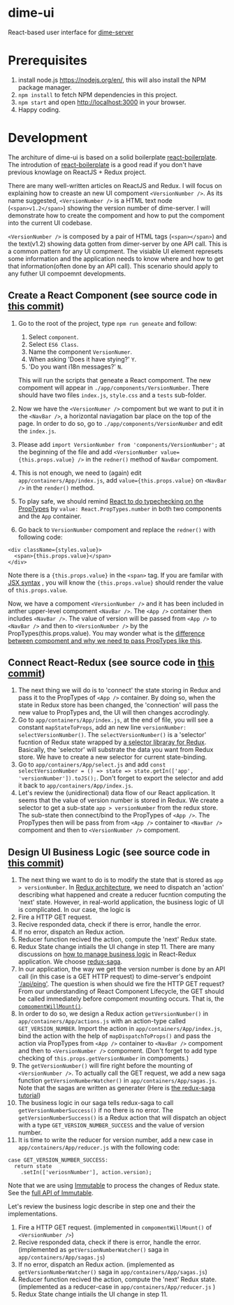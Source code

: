 # dime-ui

React-based user interface for [dime-server](https://github.com/HIIT/dime-server)

# Prerequisites
1. install node.js <https://nodejs.org/en/>, this will also install the NPM package manager.
2. ``npm install`` to fetch NPM dependencies in this project.
4. ``npm start`` and open <http://localhost:3000> in your browser.
5. Happy coding.

# Development

The architure of dime-ui is based on a solid boilerplate [react-boilerplate](https://github.com/mxstbr/react-boilerplate). The introdution of [react-boilerplate](https://github.com/mxstbr/react-boilerplate/tree/master/docs/general) is a good read if you don't have previous knowlage on ReactJS + Redux project.

There are many well-written articles on ReactJS and Redux. I will focus on explaining how to creaste an new UI compoment ``<VersionNumber />``. As its name suggested, ``<VersionNumber />`` is a HTML text node (``<span>v1.2</span>``) showing the version number of dime-server. I will demonstrate how to create the compoment and how to put the compoment into the current UI codebase.

``<VersionNumber />`` is composed by a pair of HTML tags (``<span></span>``) and the text(v1.2) showing data gotten from dimer-server by one API call. This is a common pattern for any UI compment. The visiable UI element represets some information and the application needs to know where and how to get that information(often done by an API call). This scenario should apply to any futher UI compoemnt developments.

## Create a React Component (see source code in [this commit](https://github.com/HIIT/dime-ui/commit/404aa7bc486e3bd031facf555816543ad371f090))
1. Go to the root of the project, type ``npm run geneate`` and follow:
	1. Select ``component``.
    2. Select ``ES6 Class``.
	3. Name the component ``VersionNumer``.
	4. When asking 'Does it have stying?' ``Y``.
	5. 'Do you want i18n messages?' ``N``.

	This will run the scripts that geneate a React compoment. The new compoment will appear in ``./app/components/VersionNumber``. There should have two files ``index.js``, ``style.css`` and a ``tests`` sub-folder.
2. Now we have the ``<VersionNumer />`` compoment but we want to put it in the ``<NavBar />``, a horizontal naviagation bar place on the top of the page. In order to do so, go to ``./app/components/VersionNumber`` and edit the ``index.js``.
3. Please add ``import VersionNumber from 'components/VersionNumber';`` at the beginning of the file and add ``<VersionNumber value={this.props.value} />`` in the ``redner()`` method of ``NavBar`` compoment.
4. This is not enough, we need to (again) edit ``app/containers/App/index.js``, add ``value={this.props.value}`` on ``<NavBar />`` in the ``render()`` method.
5. To play safe, we should remind [React to do typechecking on the PropTypes](https://facebook.github.io/react/docs/typechecking-with-proptypes.html) by ``value: React.PropTypes.number`` in both two components and the ``App`` container.
6. Go back to ``VersionNumber`` compoment and replace the ``redner()`` with following code:
```
<div className={styles.value}>
  <span>{this.props.value}</span>
</div>
```
Note there is a ``{this.props.value}`` in the ``<span>`` tag. If you are familar with [JSX syntax](https://facebook.github.io/react/docs/jsx-in-depth.html) , you will know the ``{this.props.value}`` should render the value of ``this.props.value``.

Now, we have a compoment ``<VersionNumber />`` and it has been included in anther upper-level compoment ``<NavBar />``. The ``<App />`` container then includes ``<NavBar />``. The  value of version will be passed from ``<App />`` to ``<NavBar />`` and then to ``<VersionNumber />`` by the PropTypes(this.props.value). You may wonder what is the [difference between compoment and why we need tp pass PropTypes like this](https://medium.com/@dan_abramov/smart-and-dumb-components-7ca2f9a7c7d0#.muim22gny).

## Connect React-Redux (see source code in [this commit](https://github.com/HIIT/dime-ui/commit/404aa7bc486e3bd031facf555816543ad371f090))
1. The next thing we will do is to 'connect' the state storing in Redux and pass it to the PropTypes of ``<App />`` container. By doing so, when the state in Redux store has been changed, the 'connection' will pass the new value to PropTypes and, the UI will then changes accrodingly.
2. Go to ``app/containers/App/index.js``, at the end of file, you will see a constant ``mapStateToProps``, add an new line ``versionNumber: selectVersionNumber()``. The ``selectVersionNumber()`` is a 'selector' fucntion of Redux state wrapped by [a selector libraray for Redux](https://github.com/reactjs/reselect). Basically, the 'selector' will substrate the data you want from Redux store. We have to create a new selector for current state-binding.
3. Go to ``app/containers/App/select.js`` and add ``const selectVersionNumber = () => state => state.getIn(['app', 'versionNumber']).toJS();``. Don't forget to export the selector and add it back to ``app/containers/App/index.js``.
4. Let's review the (unidirectional) data flow of our React application. It seems that the value of version number is stored in Redux. We create a selector to get a sub-state ``app > versionNumber`` from the redux store. The sub-state then connect/bind to the PropTypes of ``<App />``. The PropTypes then will be pass from from ``<App />`` container to ``<NavBar />`` compoment and then to ``<VersionNumber />`` compoment.

## Design UI Business Logic (see source code in [this commit](https://github.com/HIIT/dime-ui/commit/acb7a0b7cec94c75a7145a66354fdef1b202fa95))
1. The next thing we want to do is to modify the state that is stored as ``app > versionNumber``. In [Redux architecture](http://redux.js.org/docs/basics/DataFlow.html), we need to dispatch an 'action' describing what happened and create a reducer fucntion computing the 'next' state. However, in real-world application, the business logic of UI is complicated. In our case, the logic is
  1. Fire a HTTP GET request.
  2. Recive responded data, check if there is error, handle the error.
  3. If no error, dispatch an Redux action.
  4. Reducer function recived the action, compute the 'next' Redux state.
  5. Redux State change intiails the UI change in step 11.
There are many discussions on [how to manage business logic](http://survivejs.com/blog/redux-saga-interview/) in React-Redux application. We choose [redux-saga](https://github.com/redux-saga/redux-saga).
2. In our application, the way we get the version number is done by an API call (in this case is a GET HTTP request) to dime-server's endpoint [
'/api/ping'](http://www.hiit.fi/g/reknow/apidoc/dime-server/#api-Status-Ping]). The question is when should we fire the HTTP GET request? From our understanding of React Component Lifecycle, the GET should be called immediately before compoment mounting occurs. That is, the [``compomentWillMount()``](https://facebook.github.io/react/docs/react-component.html#componentwillmount).
3. In order to do so, we design a Redux action ``getVersionNumber()`` in ``app/containers/App/actions.js`` with an action-type called ``GET_VERSION_NUMBER``. Import the action in ``app/containers/App/index.js``, bind the action with the help of ``mapDispatchToProps()`` and pass the action via PropTypes from ``<App />`` container to ``<NavBar />`` compoment and then to ``<VersionNumber />`` compoment. (Don't forget to add type checking of ``this.props.getVersionNumber`` in compoments.)
4. The ``getVersionNumber()`` will fire right before the mounting of ``<VersionNumber />``. To actually call the GET request, we add a new saga function ``getVersionNumberWatcher()`` in ``app/containers/App/sagas.js``. Note that the sagas are written as generater (Here is [the redux-saga tutorial](https://redux-saga.github.io/redux-saga/docs/introduction/BeginnerTutorial.html))
5. The business logic in our saga tells redux-saga to call ``getVersionNumberSuccess()`` if no there is no error. The ``getVersionNumberSuccess()`` is a Redux action that will dispatch an object with a type ``GET_VERSION_NUMBER_SUCCESS`` and the value of version number.
6. It is time to write the reducer for version number, add a new case in ``app/containers/App/reducer.js`` with the following code:
```
case GET_VERSION_NUMBER_SUCCESS:
  return state
    .setIn(['veriosnNumber'], action.version);
```
Note that we are using [Immutable](https://facebook.github.io/immutable-js/) to process the changes of Redux state. See the [full API of Immutable](https://facebook.github.io/immutable-js/docs/#/).

Let's review the business logic describe in step one and their the implementations.
  1. Fire a HTTP GET request. (implemented in ``compomentWillMount()`` of ``<VersionNumber />``)
  2. Recive responded data, check if there is error, handle the error. (implemented as ``getVersionNumberWatcher()`` saga in ``app/containers/App/sagas.js``)
  3. If no error, dispatch an Redux action. (implemented as ``getVersionNumberWatcher()`` saga in ``app/containers/App/sagas.js``)
  4. Reducer function recived the action, compute the 'next' Redux state.  (implemented as a reducer-case in ``app/containers/App/reducer.js`` )
  5. Redux State change intiails the UI change in step 11.
